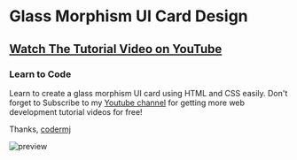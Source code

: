 # Glass Morphism UI Card Design
## [Watch The Tutorial Video on YouTube](https://youtu.be/ZWopBrqLRHw)
### Learn to Code

Learn to create a glass morphism UI card using HTML and CSS easily. Don't forget to Subscribe to my [Youtube channel](https://www.youtube.com/c/codermj) for getting more web development tutorial videos for free!

Thanks,
[codermj](https://twitter.com/mjshofy)

![preview](https://user-images.githubusercontent.com/76812554/111790490-731ef480-88ec-11eb-9521-685250ef5919.jpg)

